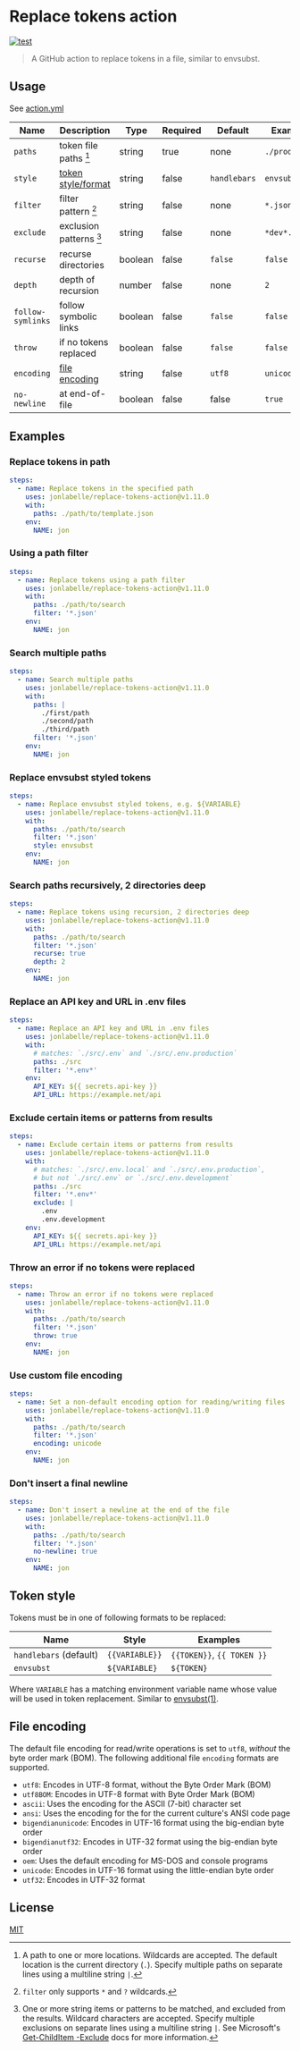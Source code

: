 # Replace tokens action

[![test](https://github.com/jonlabelle/replace-tokens-action/actions/workflows/test.yml/badge.svg)](https://github.com/jonlabelle/replace-tokens-action/actions/workflows/test.yml)

> A GitHub action to replace tokens in a file, similar to envsubst.

## Usage

See [action.yml](action.yml)

| Name              | Description                        | Type    | Required | Default      | Example       |
| ----------------- | ---------------------------------- | ------- | -------- | ------------ | ------------- |
| `paths`           | token file paths [^1]              | string  | true     | none         | `./prod.json` |
| `style`           | [token style/format](#token-style) | string  | false    | `handlebars` | `envsubst`    |
| `filter`          | filter pattern [^2]                | string  | false    | none         | `*.json`      |
| `exclude`         | exclusion patterns [^3]            | string  | false    | none         | `*dev*.json`  |
| `recurse`         | recurse directories                | boolean | false    | `false`      | `false`       |
| `depth`           | depth of recursion                 | number  | false    | none         | `2`           |
| `follow-symlinks` | follow symbolic links              | boolean | false    | `false`      | `false`       |
| `throw`           | if no tokens replaced              | boolean | false    | `false`      | `false`       |
| `encoding`        | [file encoding](#file-encoding)    | string  | false    | `utf8`       | `unicode`     |
| `no-newline`      | at end-of-file                     | boolean | false    | false        | `true`        |

## Examples

### Replace tokens in path

```yaml
steps:
  - name: Replace tokens in the specified path
    uses: jonlabelle/replace-tokens-action@v1.11.0
    with:
      paths: ./path/to/template.json
    env:
      NAME: jon
```

### Using a path filter

```yaml
steps:
  - name: Replace tokens using a path filter
    uses: jonlabelle/replace-tokens-action@v1.11.0
    with:
      paths: ./path/to/search
      filter: '*.json'
    env:
      NAME: jon
```

### Search multiple paths

```yaml
steps:
  - name: Search multiple paths
    uses: jonlabelle/replace-tokens-action@v1.11.0
    with:
      paths: |
        ./first/path
        ./second/path
        ./third/path
      filter: '*.json'
    env:
      NAME: jon
```

### Replace envsubst styled tokens

```yaml
steps:
  - name: Replace envsubst styled tokens, e.g. ${VARIABLE}
    uses: jonlabelle/replace-tokens-action@v1.11.0
    with:
      paths: ./path/to/search
      filter: '*.json'
      style: envsubst
    env:
      NAME: jon
```

### Search paths recursively, 2 directories deep

```yaml
steps:
  - name: Replace tokens using recursion, 2 directories deep
    uses: jonlabelle/replace-tokens-action@v1.11.0
    with:
      paths: ./path/to/search
      filter: '*.json'
      recurse: true
      depth: 2
    env:
      NAME: jon
```

### Replace an API key and URL in .env files

```yaml
steps:
  - name: Replace an API key and URL in .env files
    uses: jonlabelle/replace-tokens-action@v1.11.0
    with:
      # matches: `./src/.env` and `./src/.env.production`
      paths: ./src
      filter: '*.env*'
    env:
      API_KEY: ${{ secrets.api-key }}
      API_URL: https://example.net/api
```

### Exclude certain items or patterns from results

```yaml
steps:
  - name: Exclude certain items or patterns from results
    uses: jonlabelle/replace-tokens-action@v1.11.0
    with:
      # matches: `./src/.env.local` and `./src/.env.production`,
      # but not `./src/.env` or `./src/.env.development`
      paths: ./src
      filter: '*.env*'
      exclude: |
        .env
        .env.development
    env:
      API_KEY: ${{ secrets.api-key }}
      API_URL: https://example.net/api
```

### Throw an error if no tokens were replaced

```yaml
steps:
  - name: Throw an error if no tokens were replaced
    uses: jonlabelle/replace-tokens-action@v1.11.0
    with:
      paths: ./path/to/search
      filter: '*.json'
      throw: true
    env:
      NAME: jon
```

### Use custom file encoding

```yaml
steps:
  - name: Set a non-default encoding option for reading/writing files
    uses: jonlabelle/replace-tokens-action@v1.11.0
    with:
      paths: ./path/to/search
      filter: '*.json'
      encoding: unicode
    env:
      NAME: jon
```

### Don't insert a final newline

```yaml
steps:
  - name: Don't insert a newline at the end of the file
    uses: jonlabelle/replace-tokens-action@v1.11.0
    with:
      paths: ./path/to/search
      filter: '*.json'
      no-newline: true
    env:
      NAME: jon
```

## Token style

Tokens must be in one of following formats to be replaced:

| Name                   | Style          | Examples                   |
| ---------------------- | -------------- | -------------------------- |
| `handlebars` (default) | `{{VARIABLE}}` | `{{TOKEN}}`, `{{ TOKEN }}` |
| `envsubst`             | `${VARIABLE}`  | `${TOKEN}`                 |

Where `VARIABLE` has a matching environment variable name whose value will be
used in token replacement. Similar to [envsubst\(1\)](https://www.gnu.org/software/gettext/manual/html_node/envsubst-Invocation.html).

## File encoding

The default file encoding for read/write operations is set to `utf8`, _without_ the byte order mark (BOM). The following additional file `encoding` formats are supported.

- `utf8`: Encodes in UTF-8 format, without the Byte Order Mark (BOM)
- `utf8BOM`: Encodes in UTF-8 format with Byte Order Mark (BOM)
- `ascii`: Uses the encoding for the ASCII (7-bit) character set
- `ansi`: Uses the encoding for the for the current culture's ANSI code page
- `bigendianunicode`: Encodes in UTF-16 format using the big-endian byte order
- `bigendianutf32`: Encodes in UTF-32 format using the big-endian byte order
- `oem`: Uses the default encoding for MS-DOS and console programs
- `unicode`: Encodes in UTF-16 format using the little-endian byte order
- `utf32`: Encodes in UTF-32 format

## License

[MIT](LICENSE)

[^1]: A path to one or more locations. Wildcards are accepted. The default location is the current directory (`.`). Specify multiple paths on separate lines using a multiline string `|`.
[^2]: `filter` only supports `*` and `?` wildcards.
[^3]: One or more string items or patterns to be matched, and excluded from the results. Wildcard characters are accepted. Specify multiple exclusions on separate lines using a multiline string `|`. See Microsoft's [Get-ChildItem -Exclude](https://learn.microsoft.com/powershell/module/microsoft.powershell.management/get-childitem#-exclude) docs for more information.
